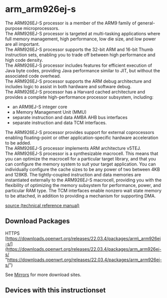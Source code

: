 # arm\_arm926ej-s

The ARM926EJ-S processor is a member of the ARM9 family of general-purpose microprocessors.  
The ARM926EJ-S processor is targeted at multi-tasking applications where full memory management, high performance, low die size, and low power are all important.  
The ARM926EJ-S processor supports the 32-bit ARM and 16-bit Thumb instruction sets, enabling you to trade off between high performance and high code density.  
The ARM926EJ-S processor includes features for efficient execution of Java byte codes, providing Java performance similar to JIT, but without the associated code overhead.  
The ARM926EJ-S processor supports the ARM debug architecture and includes logic to assist in both hardware and software debug.  
The ARM926EJ-S processor has a Harvard cached architecture and provides a complete high-performance processor subsystem, including:

- an ARM9EJ-S integer core
- a Memory Management Unit (MMU)
- separate instruction and data AMBA AHB bus interfaces
- separate instruction and data TCM interfaces.

The ARM926EJ-S processor provides support for external coprocessors enabling floating-point or other application-specific hardware acceleration to be added.  
The ARM926EJ-S processor implements ARM architecture v5TEJ.  
The ARM926EJ-S processor is a synthesizable macrocell. This means that you can optimize the macrocell for a particular target library, and that you can configure the memory system to suit your target application. You can individually configure the cache sizes to be any power of two between 4KB and 128KB. The tightly-coupled instruction and data memories are instantiated externally to the ARM926EJ-S macrocell, providing you with the flexibility of optimizing the memory subsystem for performance, power, and particular RAM type. The TCM interfaces enable nonzero wait state memory to be attached, in addition to providing a mechanism for supporting DMA.

[source (technical reference manual)](http://infocenter.arm.com/help/topic/com.arm.doc.ddi0198e/DDI0198E_arm926ejs_r0p5_trm.pdf "http://infocenter.arm.com/help/topic/com.arm.doc.ddi0198e/DDI0198E_arm926ejs_r0p5_trm.pdf")

## Download Packages

HTTPS [https://downloads.openwrt.org/releases/22.03.4/packages/arm\_arm926ej-s/](https://downloads.openwrt.org/releases/22.03.4/packages/arm_arm926ej-s/ "https://downloads.openwrt.org/releases/22.03.4/packages/arm_arm926ej-s/")

See [Mirrors](/downloads#mirrors "downloads") for more download sites.

## Devices with this instructionset
